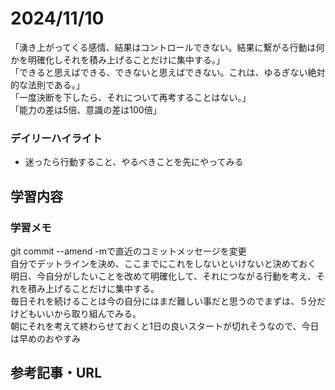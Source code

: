 # 2024/11/10
「湧き上がってくる感情、結果はコントロールできない。結果に繋がる行動は何かを明確化しそれを積み上げることだけに集中する。」  
「できると思えばできる、できないと思えばできない。これは、ゆるぎない絶対的な法則である。」  
「一度決断を下したら、それについて再考することはない。」  
「能力の差は5倍、意識の差は100倍」  

### デイリーハイライト
- 迷ったら行動すること、やるべきことを先にやってみる

## 学習内容

### 学習メモ
git commit --amend -mで直近のコミットメッセージを変更  
自分でデットラインを決め、ここまでにこれをしないといけないと決めておく  
明日、今自分がしたいことを改めて明確化して、それにつながる行動を考え、それを積み上げることだけに集中する。  
毎日それを続けることは今の自分にはまだ難しい事だと思うのでまずは、５分だけどもいいから取り組んでみる。  
朝にそれを考えて終わらせておくと1日の良いスタートが切れそうなので、今日は早めのおやすみ  

## 参考記事・URL
